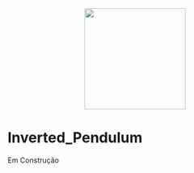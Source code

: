 <div align="center">
  <img src="https://github.com/RaphaelAntunesMarinhoDeSouza/Imagens/blob/main/IFF/image.png" width="200px">
</div>

# Inverted_Pendulum
Em Construção 
